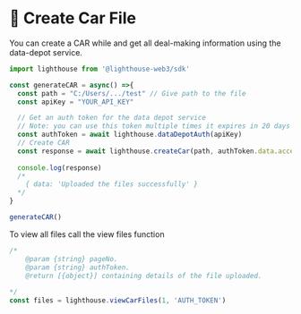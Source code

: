 # 📁 Create Car File

You can create a CAR while and get all deal-making information using the data-depot service. &#x20;

```javascript
import lighthouse from '@lighthouse-web3/sdk'

const generateCAR = async() =>{
  const path = "C:/Users/.../test" // Give path to the file
  const apiKey = "YOUR_API_KEY"

  // Get an auth token for the data depot service
  // Note: you can use this token multiple times it expires in 20 days
  const authToken = await lighthouse.dataDepotAuth(apiKey)
  // Create CAR
  const response = await lighthouse.createCar(path, authToken.data.access_token)
  
  console.log(response)
  /*
    { data: 'Uploaded the files successfully' }
  */
}

generateCAR()
```

To view all files call the view files function

```javascript
/*
    @param {string} pageNo.
    @param {string} authToken.
    @return [{object}] containing details of the file uploaded.
    
*/
const files = lighthouse.viewCarFiles(1, 'AUTH_TOKEN')
```

